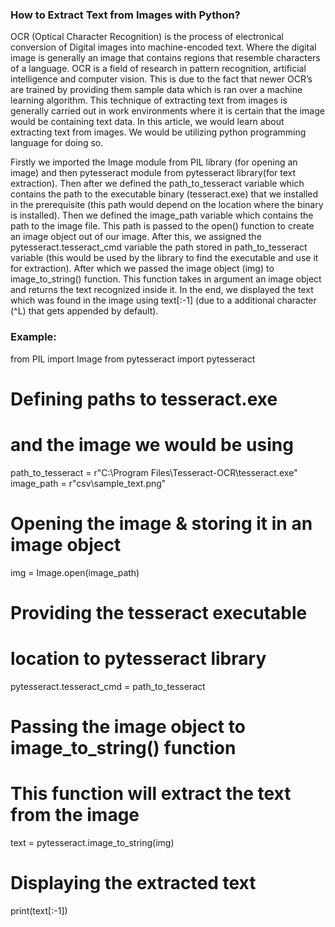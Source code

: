 ### How to Extract Text from Images with Python?

OCR (Optical Character Recognition) is the process of electronical conversion of Digital images into machine-encoded text. Where the digital image is generally an image that contains regions that resemble characters of a language. OCR is a field of research in pattern recognition, artificial intelligence and computer vision. This is due to the fact that newer OCR’s are trained by providing them sample data which is ran over a machine learning algorithm. This technique of extracting text from images is generally carried out in work environments where it is certain that the image would be containing text data. In this article, we would learn about extracting text from images. We would be utilizing python programming language for doing so. 

Firstly we imported the Image module from PIL library (for opening an image) and then pytesseract module from pytesseract library(for text extraction). Then after we defined the path_to_tesseract variable which contains the path to the executable binary (tesseract.exe) that we installed in the prerequisite (this path would depend on the location where the binary is installed). Then we defined the image_path variable which contains the path to the image file. This path is passed to the open() function to create an image object out of our image. After this, we assigned the pytesseract.tesseract_cmd variable the path stored in path_to_tesseract variable (this would be used by the library to find the executable and use it for extraction). After which we passed the image object (img) to image_to_string() function. This function takes in argument an image object and returns the text recognized inside it. In the end, we displayed the text which was found in the image using text[:-1] (due to a additional character (^L) that gets appended by default).


### Example:

from PIL import Image 
from pytesseract import pytesseract 
  
# Defining paths to tesseract.exe 
# and the image we would be using 
path_to_tesseract = r"C:\Program Files\Tesseract-OCR\tesseract.exe"
image_path = r"csv\sample_text.png"
  
# Opening the image & storing it in an image object 
img = Image.open(image_path) 
  
# Providing the tesseract executable 
# location to pytesseract library 
pytesseract.tesseract_cmd = path_to_tesseract 
  
# Passing the image object to image_to_string() function 
# This function will extract the text from the image 
text = pytesseract.image_to_string(img) 
  
# Displaying the extracted text 
print(text[:-1])

